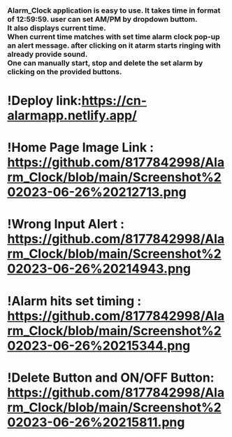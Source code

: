 <h3> Alarm_Clock application is easy to use. It takes time in format of 12:59:59. user can set AM/PM by dropdown buttom.<br>
 It also displays current time.<br>
 When current time matches with set time alarm clock pop-up an alert message. after clicking on it atarm starts ringing with already provide sound.<br>
One can manually start, stop and delete the set alarm by clicking on the provided buttons.</h3>

# !Deploy link:https://cn-alarmapp.netlify.app/

 # !Home Page Image Link : https://github.com/8177842998/Alarm_Clock/blob/main/Screenshot%202023-06-26%20212713.png
 # !Wrong Input Alert : https://github.com/8177842998/Alarm_Clock/blob/main/Screenshot%202023-06-26%20214943.png
 # !Alarm hits set timing : https://github.com/8177842998/Alarm_Clock/blob/main/Screenshot%202023-06-26%20215344.png
 # !Delete Button and ON/OFF Button: https://github.com/8177842998/Alarm_Clock/blob/main/Screenshot%202023-06-26%20215811.png
